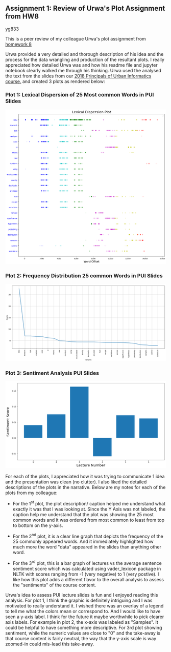## Assignment 1: Review of Urwa's Plot Assignment from HW8
yg833

This is a peer review of my colleague Urwa's plot assignment from [homework 8](https://github.com/meiguan/PUI2018_um367/tree/master/HW8_um367)

Urwa provided a very detailed and thorough description of his idea and the process for the data wrangling and production of the resultant plots. I really appreciated how detailed Urwa was and how his readme file and jupyter notebook clearly walked me through his thinking. Urwa used the analysed the text from the slides from our [2018 Principals of Urban Informatics course.](https://github.com/fedhere/UInotebooks) and created 3 plots as rendered below:

### Plot 1: Lexical Dispersion of 25 Most common Words in PUI Slides

![um367_LexicalDispersionplot](../HW9_yg833/um367_LexicalDispersion.png)

### Plot 2: Frequency Distribution 25 common Words in PUI Slides

![um367_LexicalDispersionplot](../HW9_yg833/um367_freq.png)

### Plot 3: Sentiment Analysis PUI Slides

![um367_sentimentplot](../HW9_yg833/um367_sentiment.png)

For each of the plots, I appreciated how it was trying to communicate 1 idea and the presentation was clean (no clutter). I also liked the detailed descriptions of the plots in the narrative. Below are my notes for each of the plots from my colleague:

- For the 1<sup>st</sup> plot, the plot description/ caption helped me understand what exactly it was that I was looking at. Since the Y Axis was not labeled, the caption help me understand that the plot was showing the 25 most common words and it was ordered from most common to least from top to bottom on the y-axis. 

- For the 2<sup>nd</sup> plot, it is a clear line graph that depicts the frequency of the 25 commonly appeared words. And it immediately highlighted how much more the word "data" appeared in the slides than anything other word.

- For the 3<sup>rd</sup> plot, this is a bar graph of lectures vs the average sentence sentiment score which was calculated using vader_lexicon package in NLTK with scores ranging from -1 (very negative) to 1 (very postive). I like how this plot adds a different flavor to the overall analysis to assess the "sentiments" of the course content. 

Urwa's idea to assess PUI lecture slides is fun and I enjoyed reading this analysis. For plot 1, I think the graphic is definitely intriguing and I was motivated to really understand it. I wished there was an overlay of a legend to tell me what the colors mean or correspond to. And I would like to have seen a y-axis label. I think for the future it maybe worthwhile to pick clearer axis labels. For example in plot 2, the x-axis was labeled as "Samples". It could be helpful to have something more descriptive. For 3rd plot showing sentiment, while the numeric values are close to "0" and the take-away is that course content is fairly neutral, the way that the y-axis scale is way zoomed-in could mis-lead this take-away. 

